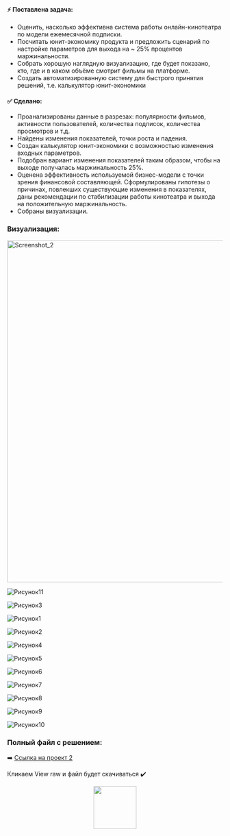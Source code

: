#### :zap: Поставлена задача:	
- Оценить, насколько эффективна система работы онлайн-кинотеатра по модели ежемесячной подписки.
-	Посчитать юнит-экономику продукта и предложить сценарий по настройке параметров для выхода на ~ 25% процентов маржинальности.
- Собрать хорошую наглядную визуализацию, где будет показано, кто, где и в каком объёме смотрит фильмы на платформе. 
-	Создать автоматизированную систему для быстрого принятия решений, т.е. калькулятор юнит-экономики

#### :white_check_mark: Сделано:

- Проанализированы данные в разрезах: популярности фильмов, активности пользователей, количества подписок, количества просмотров и т.д.
- Найдены изменения показателей, точки роста и падения.
- Создан калькулятор юнит-экономики с возможностью изменения входных параметров.
- Подобран вариант изменения показателей таким образом, чтобы на выходе получалась маржинальность 25%.
- Оценена эффективность используемой бизнес-модели с точки зрения финансовой составляющей. Сформулированы гипотезы о причинах, повлекших существующие изменения в показателях, даны рекомендации по стабилизации работы кинотеатра и выхода на положительную маржинальность.
- Собраны визуализации.


### Визуализация:

<img width="798" alt="Screenshot_2" src="https://github.com/Ulyana-Navros/Project-2/assets/139130975/8dca3599-e789-4df6-8523-e976993ec251">

![Рисунок11](https://github.com/Ulyana-Navros/Project-2/assets/139130975/45337be5-52e4-4403-b6bf-e0483d4453f5)

![Рисунок3](https://github.com/Ulyana-Navros/Project-2/assets/139130975/a7c14bfa-d832-4ca9-9f3a-5238c0127d9a)

![Рисунок1](https://github.com/Ulyana-Navros/Project-2/assets/139130975/9c62c093-58a8-4dfa-98a0-79e167cd919e)

![Рисунок2](https://github.com/Ulyana-Navros/Project-2/assets/139130975/78ac922a-c7a9-427f-81ac-e0a3aeccdc83)

![Рисунок4](https://github.com/Ulyana-Navros/Project-2/assets/139130975/5ed00ab2-e098-4001-aa3b-e3a914f0984c)

![Рисунок5](https://github.com/Ulyana-Navros/Project-2/assets/139130975/e1f1446d-e426-452b-9aa9-c778b3e56b6d)

![Рисунок6](https://github.com/Ulyana-Navros/Project-2/assets/139130975/6963b0f2-b829-420a-8d9e-e326be0615ba)

![Рисунок7](https://github.com/Ulyana-Navros/Project-2/assets/139130975/c4a4ef1a-4e20-4648-80f8-c1439eabb1f1)

![Рисунок8](https://github.com/Ulyana-Navros/Project-2/assets/139130975/3acbac8e-e2ba-43f8-b3e8-b07f100878a4)

![Рисунок9](https://github.com/Ulyana-Navros/Project-2/assets/139130975/929e448b-ea78-47d9-8fa4-462d1b83126f)

![Рисунок10](https://github.com/Ulyana-Navros/Project-2/assets/139130975/a879e5ce-9319-454b-b8dc-212202377b0f)


### Полный файл с решением:

:arrow_right: <a href="https://github.com/Ulyana-Navros/Project-2/blob/main/%D0%9F%D1%80%D0%BE%D0%B5%D0%BA%D1%82%202.zip">Ссылка на проект 2</a>

Кликаем View raw и файл будет скачиваться :heavy_check_mark:

<div id="header" align="center">
  <img src="https://media.giphy.com/media/M9gbBd9nbDrOTu1Mqx/giphy.gif" width="100"/>
</div>
